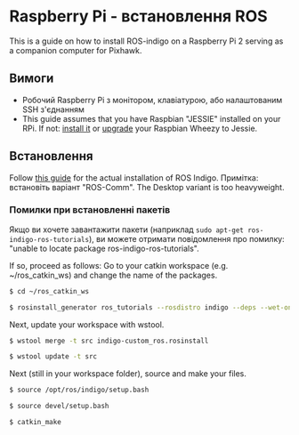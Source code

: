 # Raspberry Pi - встановлення ROS

This is a guide on how to install ROS-indigo on a Raspberry Pi 2 serving as a companion computer for Pixhawk.

## Вимоги
* Робочий Raspberry Pi з монітором, клавіатурою, або налаштованим SSH з'єднанням
* This guide assumes that you have Raspbian "JESSIE" installed on your RPi. If not: [install it](https://www.raspberrypi.org/downloads/raspbian/) or [upgrade](http://raspberrypi.stackexchange.com/questions/27858/upgrade-to-raspbian-jessie) your Raspbian Wheezy to Jessie.

## Встановлення
Follow [this guide](http://wiki.ros.org/ROSberryPi/Installing%20ROS%20Indigo%20on%20Raspberry%20Pi) for the actual installation of ROS Indigo. Примітка: встановіть варіант "ROS-Comm". The Desktop variant is too heavyweight.

### Помилки при встановленні пакетів
Якщо ви хочете завантажити пакети (наприклад `sudo apt-get ros-indigo-ros-tutorials`), ви можете отримати повідомлення про помилку: "unable to locate package ros-indigo-ros-tutorials".

If so, proceed as follows: Go to your catkin workspace (e.g. ~/ros_catkin_ws) and change the name of the packages.

```sh
$ cd ~/ros_catkin_ws

$ rosinstall_generator ros_tutorials --rosdistro indigo --deps --wet-only --exclude roslisp --tar > indigo-custom_ros.rosinstall
```

Next, update your workspace with wstool.

```sh
$ wstool merge -t src indigo-custom_ros.rosinstall

$ wstool update -t src
```

Next (still in your workspace folder), source and make your files.

```sh
$ source /opt/ros/indigo/setup.bash

$ source devel/setup.bash

$ catkin_make
```
